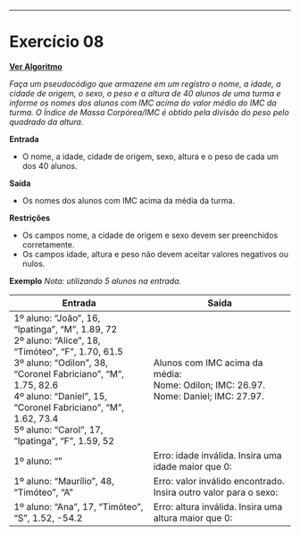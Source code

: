 ---
# Exercício 08

[**Ver Algoritmo**](Algoritmo08.md)

*Faça um pseudocódigo que armazene em um registro o nome, a idade, a cidade de origem, o sexo, o peso e a altura de 40 alunos de uma turma e informe os nomes dos alunos com IMC acima do valor médio do IMC da turma. O Índice de Massa Corpórea/IMC é obtido pela divisão do peso pelo quadrado da altura.*

**Entrada**
- O nome, a idade, cidade de origem, sexo, altura e o peso de cada um dos 40 alunos.

**Saída**
- Os nomes dos alunos com IMC acima da média da turma.

**Restrições**
- Os campos nome, a cidade de origem e sexo devem ser preenchidos corretamente.
- Os campos idade, altura e peso não devem aceitar valores negativos ou nulos.

**Exemplo**
*Nota: utilizando 5 alunos na entrada.*

| Entrada                                                    | Saída                                                           |
|------------------------------------------------------------|-----------------------------------------------------------------|
| 1º aluno: “João”, 16, “Ipatinga”, “M”, 1.89, 72 <br> 2º aluno: “Alice”, 18, “Timóteo”, “F”, 1.70, 61.5 <br>3º aluno: “Odilon”, 38, “Coronel Fabriciano”, “M”, 1.75, 82.6 <br>4º aluno: “Daniel”, 15, “Coronel Fabriciano”, “M”, 1.62, 73.4 <br>5º aluno: “Carol”, 17, “Ipatinga”, “F”, 1.59, 52| Alunos com IMC acima da média:<br>Nome: Odilon; IMC: 26.97.<br>Nome: Daniel; IMC: 27.97. |
| 1º aluno: “”                                                | Erro: idade inválida. Insira uma idade maior que 0:             |
| 1º aluno: “Maurílio”, 48, “Timóteo”, “A”                    | Erro: valor inválido encontrado. Insira outro valor para o sexo: |
| 1º aluno: “Ana”, 17, “Timóteo”, “S”, 1.52, -54.2             | Erro: altura inválida. Insira uma altura maior que 0:           |
